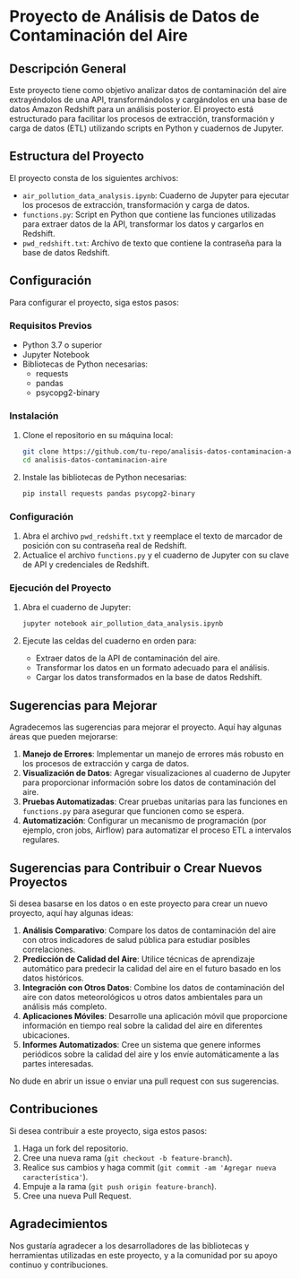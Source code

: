 # Proyecto de Análisis de Datos de Contaminación del Aire

## Descripción General
Este proyecto tiene como objetivo analizar datos de contaminación del aire extrayéndolos de una API, transformándolos y cargándolos en una base de datos Amazon Redshift para un análisis posterior. El proyecto está estructurado para facilitar los procesos de extracción, transformación y carga de datos (ETL) utilizando scripts en Python y cuadernos de Jupyter.

## Estructura del Proyecto
El proyecto consta de los siguientes archivos:

- `air_pollution_data_analysis.ipynb`: Cuaderno de Jupyter para ejecutar los procesos de extracción, transformación y carga de datos.
- `functions.py`: Script en Python que contiene las funciones utilizadas para extraer datos de la API, transformar los datos y cargarlos en Redshift.
- `pwd_redshift.txt`: Archivo de texto que contiene la contraseña para la base de datos Redshift.

## Configuración
Para configurar el proyecto, siga estos pasos:

### Requisitos Previos
- Python 3.7 o superior
- Jupyter Notebook
- Bibliotecas de Python necesarias:
  - requests
  - pandas
  - psycopg2-binary

### Instalación
1. Clone el repositorio en su máquina local:
    ```sh
    git clone https://github.com/tu-repo/analisis-datos-contaminacion-aire.git
    cd analisis-datos-contaminacion-aire
    ```

2. Instale las bibliotecas de Python necesarias:
    ```sh
    pip install requests pandas psycopg2-binary
    ```

### Configuración
1. Abra el archivo `pwd_redshift.txt` y reemplace el texto de marcador de posición con su contraseña real de Redshift.
2. Actualice el archivo `functions.py` y el cuaderno de Jupyter con su clave de API y credenciales de Redshift.

### Ejecución del Proyecto
1. Abra el cuaderno de Jupyter:
    ```sh
    jupyter notebook air_pollution_data_analysis.ipynb
    ```

2. Ejecute las celdas del cuaderno en orden para:
   - Extraer datos de la API de contaminación del aire.
   - Transformar los datos en un formato adecuado para el análisis.
   - Cargar los datos transformados en la base de datos Redshift.

## Sugerencias para Mejorar
Agradecemos las sugerencias para mejorar el proyecto. Aquí hay algunas áreas que pueden mejorarse:

1. **Manejo de Errores**: Implementar un manejo de errores más robusto en los procesos de extracción y carga de datos.
2. **Visualización de Datos**: Agregar visualizaciones al cuaderno de Jupyter para proporcionar información sobre los datos de contaminación del aire.
3. **Pruebas Automatizadas**: Crear pruebas unitarias para las funciones en `functions.py` para asegurar que funcionen como se espera.
4. **Automatización**: Configurar un mecanismo de programación (por ejemplo, cron jobs, Airflow) para automatizar el proceso ETL a intervalos regulares.

## Sugerencias para Contribuir o Crear Nuevos Proyectos
Si desea basarse en los datos o en este proyecto para crear un nuevo proyecto, aquí hay algunas ideas:

1. **Análisis Comparativo**: Compare los datos de contaminación del aire con otros indicadores de salud pública para estudiar posibles correlaciones.
2. **Predicción de Calidad del Aire**: Utilice técnicas de aprendizaje automático para predecir la calidad del aire en el futuro basado en los datos históricos.
3. **Integración con Otros Datos**: Combine los datos de contaminación del aire con datos meteorológicos u otros datos ambientales para un análisis más completo.
4. **Aplicaciones Móviles**: Desarrolle una aplicación móvil que proporcione información en tiempo real sobre la calidad del aire en diferentes ubicaciones.
5. **Informes Automatizados**: Cree un sistema que genere informes periódicos sobre la calidad del aire y los envíe automáticamente a las partes interesadas.

No dude en abrir un issue o enviar una pull request con sus sugerencias.

## Contribuciones
Si desea contribuir a este proyecto, siga estos pasos:

1. Haga un fork del repositorio.
2. Cree una nueva rama (`git checkout -b feature-branch`).
3. Realice sus cambios y haga commit (`git commit -am 'Agregar nueva característica'`).
4. Empuje a la rama (`git push origin feature-branch`).
5. Cree una nueva Pull Request.

## Agradecimientos
Nos gustaría agradecer a los desarrolladores de las bibliotecas y herramientas utilizadas en este proyecto, y a la comunidad por su apoyo continuo y contribuciones.